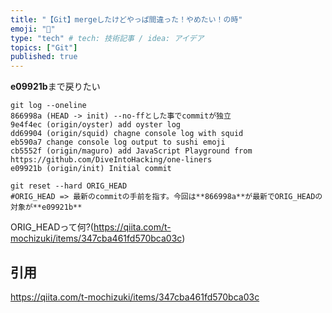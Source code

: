 ```yaml
---
title: "【Git】mergeしたけどやっぱ間違った！やめたい！の時"
emoji: "🕌"
type: "tech" # tech: 技術記事 / idea: アイデア
topics: ["Git"]
published: true
---
```


**e09921b**まで戻りたい
```git
git log --oneline
866998a (HEAD -> init) --no-ffとした事でcommitが独立
9e4f4ec (origin/oyster) add oyster log
dd69904 (origin/squid) chagne console log with squid
eb590a7 change console log output to sushi emoji
cb5552f (origin/maguro) add JavaScript Playground from https://github.com/DiveIntoHacking/one-liners
e09921b (origin/init) Initial commit
```

```git 
git reset --hard ORIG_HEAD
#ORIG_HEAD => 最新のcommitの手前を指す。今回は**866998a**が最新でORIG_HEADの対象が**e09921b**
```
ORIG_HEADって何?(https://qiita.com/t-mochizuki/items/347cba461fd570bca03c)

## 引用
https://qiita.com/t-mochizuki/items/347cba461fd570bca03c
